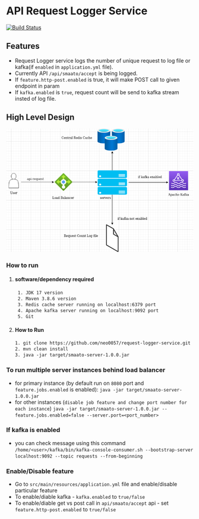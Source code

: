 # API Request Logger Service
[![Build Status](https://travis-ci.org/joemccann/dillinger.svg?branch=master)](https://github.com/neo0057/request-logger-service)

## Features
- Request Logger service logs the number of unique request to log file or kafka(if `enabled` in  `application.yml` file).
- Currently API `/api/smaato/accept` is being logged.
- If `feature.http-post.enabled` is true, it will make POST call to given endpoint in param
- If `kafka.enabled` is `true`, request count will be send to kafka stream insted of log file.

## High Level Design

<img src=high-level-design.png/>

### How to run
1. #### software/dependency required
        1. JDK 17 version
        2. Maven 3.8.6 version
        3. Redis cache server running on localhost:6379 port
        4. Apache kafka server running on localhost:9092 port
        5. Git
2. #### How to Run
    ```
    1. git clone https://github.com/neo0057/request-logger-service.git
    2. mvn clean install
    3. java -jar target/smaato-server-1.0.0.jar
    ```

### To run multiple server instances behind load balancer
- for primary instance (by default run on ```8080``` port and ```feature.jobs.enabled``` is enabled): ```java -jar target/smaato-server-1.0.0.jar```
- for other instances (`disable job feature and change port number for each instance`)
        ```
        java -jar target/smaato-server-1.0.0.jar --feature.jobs.enabled=false --server.port=<port_number>
        ```
### If kafka is enabled
- you can check message using this command ```/home/<user>/kafka/bin/kafka-console-consumer.sh --bootstrap-server localhost:9092 --topic requests --from-beginning```
### Enable/Disable feature
- Go to `src/main/resources/application.yml` file and enable/disable particular feature
- To enable/diable kafka - `kafka.enabled` to `true/false`
- To enable/diable get vs post call in `api/smaato/accept` api - set `feature.http-post.enabled` to `true/false`